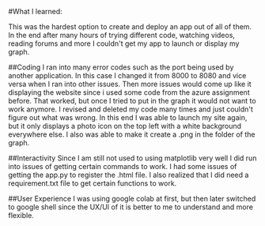 #What I learned:


This was the hardest option to create and deploy an app out of all of them. In the end after many hours of trying different code, watching videos, reading forums and more I couldn't get my app to launch or display my graph.


##Coding
I ran into many error codes such as the port being used by another application. In this case I changed it from 8000 to 8080 and vice versa when I ran into other issues. Then more issues would come up like it displaying the website since i used some code from the azure assignment before. That worked, but once I tried to put in the graph it would not want to work anymore. I revised and deleted my code many times and just couldn't figure out what was wrong. In this end I was able to launch my site again, but it only displays a photo icon on the top left with a white background everywhere else. I also was able to make it create a .png in the folder of the graph. 


##Interactivity
Since I am still not used to using matplotlib very well I did run into issues of getting certain commands to work. I had some issues of getting the app.py to register the .html file. I also realized that I did need a requirement.txt file to get certain functions to work. 


##User Experience
I was using google colab at first, but then later switched to google shell since the UX/UI of it is better to me to understand and more flexible. 